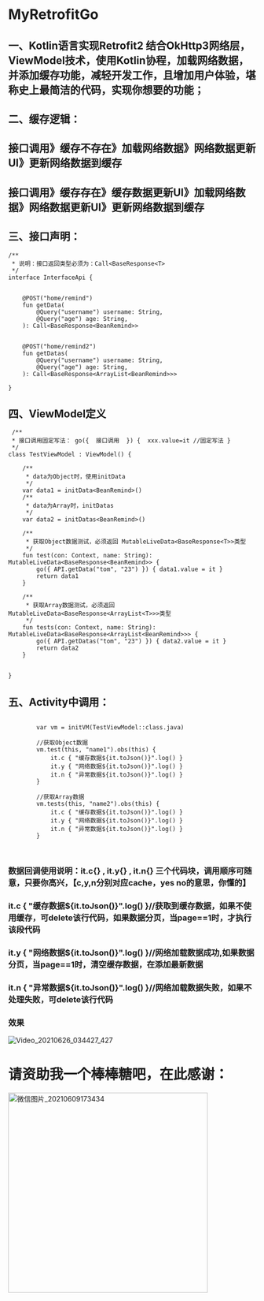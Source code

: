 # MyRetrofitGo
## 一、Kotlin语言实现Retrofit2 结合OkHttp3网络层，ViewModel技术，使用Kotlin协程，加载网络数据，并添加缓存功能，减轻开发工作，且增加用户体验，堪称史上最简洁的代码，实现你想要的功能；


## 二、缓存逻辑：
##            接口调用》缓存不存在》加载网络数据》网络数据更新UI》更新网络数据到缓存
##            接口调用》缓存存在》缓存数据更新UI》加载网络数据》网络数据更新UI》更新网络数据到缓存


## 三、接口声明：
```
/**
 * 说明：接口返回类型必须为：Call<BaseResponse<T>
 */
interface InterfaceApi {

    
    @POST("home/remind")
    fun getData(
        @Query("username") username: String,
        @Query("age") age: String,
    ): Call<BaseResponse<BeanRemind>>


    @POST("home/remind2")
    fun getDatas(
        @Query("username") username: String,
        @Query("age") age: String,
    ): Call<BaseResponse<ArrayList<BeanRemind>>>

}
```

## 四、ViewModel定义

```
 /**
 * 接口调用固定写法： go({  接口调用  }) {  xxx.value=it //固定写法 }
 */
class TestViewModel : ViewModel() {

    /**
     * data为Object时，使用initData
     */
    var data1 = initData<BeanRemind>()
    /**
     * data为Array时，initDatas
     */
    var data2 = initDatas<BeanRemind>()

    /**
     * 获取Object数据测试，必须返回 MutableLiveData<BaseResponse<T>>类型
     */
    fun test(con: Context, name: String): MutableLiveData<BaseResponse<BeanRemind>> {
        go({ API.getData("tom", "23") }) { data1.value = it }
        return data1
    }

    /**
     * 获取Array数据测试，必须返回 MutableLiveData<BaseResponse<ArrayList<T>>>类型
     */
    fun tests(con: Context, name: String): MutableLiveData<BaseResponse<ArrayList<BeanRemind>>> {
        go({ API.getDatas("tom", "23") }) { data2.value = it }
        return data2
    }


}
```

## 五、Activity中调用：
```

        var vm = initVM(TestViewModel::class.java)

        //获取Object数据
        vm.test(this, "name1").obs(this) {
            it.c { "缓存数据${it.toJson()}".log() } 
            it.y { "网络数据${it.toJson()}".log() } 
            it.n { "异常数据${it.toJson()}".log() } 
        }

        //获取Array数据
        vm.tests(this, "name2").obs(this) {
            it.c { "缓存数据${it.toJson()}".log() } 
            it.y { "网络数据${it.toJson()}".log() } 
            it.n { "异常数据${it.toJson()}".log() } 
        }
 
        
```
###         数据回调使用说明：it.c{} , it.y{} , it.n{} 三个代码块，调用顺序可随意，只要你高兴，【c,y,n分别对应cache，yes no的意思，你懂的】
###          it.c { "缓存数据${it.toJson()}".log() }//获取到缓存数据，如果不使用缓存，可delete该行代码，如果数据分页，当page==1时，才执行该段代码
###          it.y { "网络数据${it.toJson()}".log() }//网络加载数据成功,如果数据分页，当page==1时，清空缓存数据，在添加最新数据
###         it.n { "异常数据${it.toJson()}".log() }//网络加载数据失败，如果不处理失败，可delete该行代码

### 效果
![Video_20210626_034427_427](https://user-images.githubusercontent.com/4067327/123506188-91d41a80-d695-11eb-96aa-183b7d49325d.gif)

# 请资助我一个棒棒糖吧，在此感谢：

<img width="406" alt="微信图片_20210609173434" src="https://user-images.githubusercontent.com/4067327/121332592-989b2780-c94a-11eb-9543-a4e00db3b759.png">

